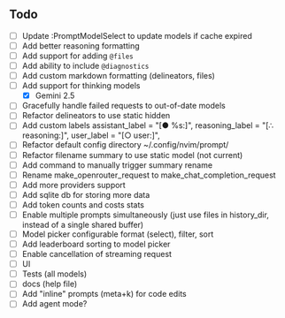 
## Todo

- [ ] Update :PromptModelSelect to update models if cache expired
- [ ] Add better reasoning formatting
- [ ] Add support for adding `@files`
- [ ] Add ability to include `@diagnostics`
- [ ] Add custom markdown formatting (delineators, files)
- [ ] Add support for thinking models
  + [x] Gemini 2.5
- [ ] Gracefully handle failed requests to out-of-date models
- [ ] Refactor delineators to use static hidden <!-- html comments -->
- [ ] Add custom labels
  assistant_label = "[● %s:]",
  reasoning_label = "[∴ reasoning:]",
  user_label = "[○ user:]",
- [ ] Refactor default config directory
  ~/.config/nvim/prompt/
- [ ] Refactor filename summary to use static model (not current)
- [ ] Add command to manually trigger summary rename
- [ ] Rename make_openrouter_request to make_chat_completion_request
- [ ] Add more providers support
- [ ] Add sqlite db for storing more data
- [ ] Add token counts and costs stats
- [ ] Enable multiple prompts simultaneously (just use files in history_dir,
  instead of a single shared buffer)
- [ ] Model picker configurable format (select), filter, sort
- [ ] Add leaderboard sorting to model picker
- [ ] Enable cancellation of streaming request
- [ ] UI
- [ ] Tests (all models)
- [ ] docs (help file)
- [ ] Add "inline" prompts (meta+k) for code edits
- [ ] Add agent mode?
